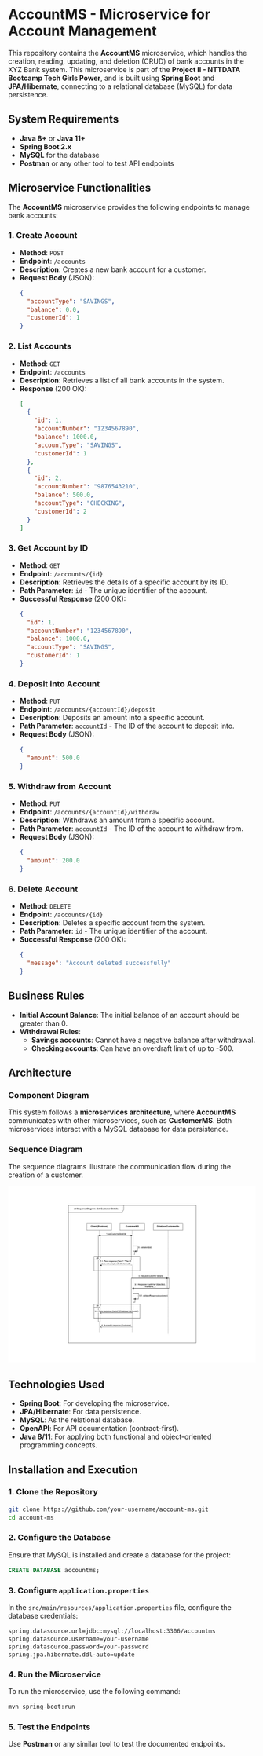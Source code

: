 # AccountMS - Microservice for Account Management

This repository contains the **AccountMS** microservice, which handles the creation, reading, updating, and deletion (CRUD) of bank accounts in the XYZ Bank system. This microservice is part of the **Project II - NTTDATA Bootcamp Tech Girls Power**, and is built using **Spring Boot** and **JPA/Hibernate**, connecting to a relational database (MySQL) for data persistence.

## System Requirements

- **Java 8+** or **Java 11+**
- **Spring Boot 2.x**
- **MySQL** for the database
- **Postman** or any other tool to test API endpoints

## Microservice Functionalities

The **AccountMS** microservice provides the following endpoints to manage bank accounts:

### 1. Create Account
- **Method**: `POST`
- **Endpoint**: `/accounts`
- **Description**: Creates a new bank account for a customer.
- **Request Body** (JSON):
  ```json
  {
    "accountType": "SAVINGS",
    "balance": 0.0,
    "customerId": 1
  }
  ```

### 2. List Accounts
- **Method**: `GET`
- **Endpoint**: `/accounts`
- **Description**: Retrieves a list of all bank accounts in the system.
- **Response** (200 OK):
  ```json
  [
    {
      "id": 1,
      "accountNumber": "1234567890",
      "balance": 1000.0,
      "accountType": "SAVINGS",
      "customerId": 1
    },
    {
      "id": 2,
      "accountNumber": "9876543210",
      "balance": 500.0,
      "accountType": "CHECKING",
      "customerId": 2
    }
  ]
  ```

### 3. Get Account by ID
- **Method**: `GET`
- **Endpoint**: `/accounts/{id}`
- **Description**: Retrieves the details of a specific account by its ID.
- **Path Parameter**: `id` - The unique identifier of the account.
- **Successful Response** (200 OK):
  ```json
  {
    "id": 1,
    "accountNumber": "1234567890",
    "balance": 1000.0,
    "accountType": "SAVINGS",
    "customerId": 1
  }
  ```

### 4. Deposit into Account
- **Method**: `PUT`
- **Endpoint**: `/accounts/{accountId}/deposit`
- **Description**: Deposits an amount into a specific account.
- **Path Parameter**: `accountId` - The ID of the account to deposit into.
- **Request Body** (JSON):
  ```json
  {
    "amount": 500.0
  }
  ```

### 5. Withdraw from Account
- **Method**: `PUT`
- **Endpoint**: `/accounts/{accountId}/withdraw`
- **Description**: Withdraws an amount from a specific account.
- **Path Parameter**: `accountId` - The ID of the account to withdraw from.
- **Request Body** (JSON):
  ```json
  {
    "amount": 200.0
  }
  ```

### 6. Delete Account
- **Method**: `DELETE`
- **Endpoint**: `/accounts/{id}`
- **Description**: Deletes a specific account from the system.
- **Path Parameter**: `id` - The unique identifier of the account.
- **Successful Response** (200 OK):
  ```json
  {
    "message": "Account deleted successfully"
  }
  ```

## Business Rules

- **Initial Account Balance**: The initial balance of an account should be greater than 0.
- **Withdrawal Rules**:
  - **Savings accounts**: Cannot have a negative balance after withdrawal.
  - **Checking accounts**: Can have an overdraft limit of up to -500.

## Architecture

### Component Diagram
This system follows a **microservices architecture**, where **AccountMS** communicates with other microservices, such as **CustomerMS**. Both microservices interact with a MySQL database for data persistence.

### Sequence Diagram
The sequence diagrams illustrate the communication flow during the creation of a customer.

![Banking System UML Diagram](https://raw.githubusercontent.com/avsoto/NTTDATA-CustomerMS/refs/heads/main/diagram/secuenceDiagramCustomer.jpg)

## Technologies Used

- **Spring Boot**: For developing the microservice.
- **JPA/Hibernate**: For data persistence.
- **MySQL**: As the relational database.
- **OpenAPI**: For API documentation (contract-first).
- **Java 8/11**: For applying both functional and object-oriented programming concepts.

## Installation and Execution

### 1. Clone the Repository

```bash
git clone https://github.com/your-username/account-ms.git
cd account-ms
```

### 2. Configure the Database

Ensure that MySQL is installed and create a database for the project:

```sql
CREATE DATABASE accountms;
```

### 3. Configure `application.properties`

In the `src/main/resources/application.properties` file, configure the database credentials:

```properties
spring.datasource.url=jdbc:mysql://localhost:3306/accountms
spring.datasource.username=your-username
spring.datasource.password=your-password
spring.jpa.hibernate.ddl-auto=update
```

### 4. Run the Microservice

To run the microservice, use the following command:

```bash
mvn spring-boot:run
```

### 5. Test the Endpoints

Use **Postman** or any similar tool to test the documented endpoints.
